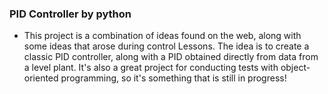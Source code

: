 ### PID Controller by python 

  - This project is a combination of ideas found on the web, along with some ideas that arose during control Lessons. The idea is to create a classic PID controller, along with a PID obtained directly from data from a level plant. It's also a great project for conducting tests with object-oriented programming, so it's something that is still in progress!





